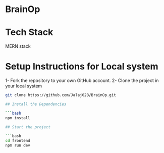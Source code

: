 # BrainOp

# Tech Stack

MERN stack

# Setup Instructions for Local system

1- Fork the repository to your own GitHub account.
2- Clone the project in your local system
   ```bash
   git clone https://github.com/Jalaj028/BrainOp.git

## Install the Dependencies

   ```bash 
   npm install

## Start the project

   ```bash
   cd frontend
   npm run dev
